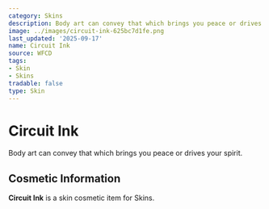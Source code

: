 ```yaml
---
category: Skins
description: Body art can convey that which brings you peace or drives your spirit.
image: ../images/circuit-ink-625bc7d1fe.png
last_updated: '2025-09-17'
name: Circuit Ink
source: WFCD
tags:
- Skin
- Skins
tradable: false
type: Skin
---
```


# Circuit Ink

Body art can convey that which brings you peace or drives your spirit.

## Cosmetic Information

**Circuit Ink** is a skin cosmetic item for Skins.

